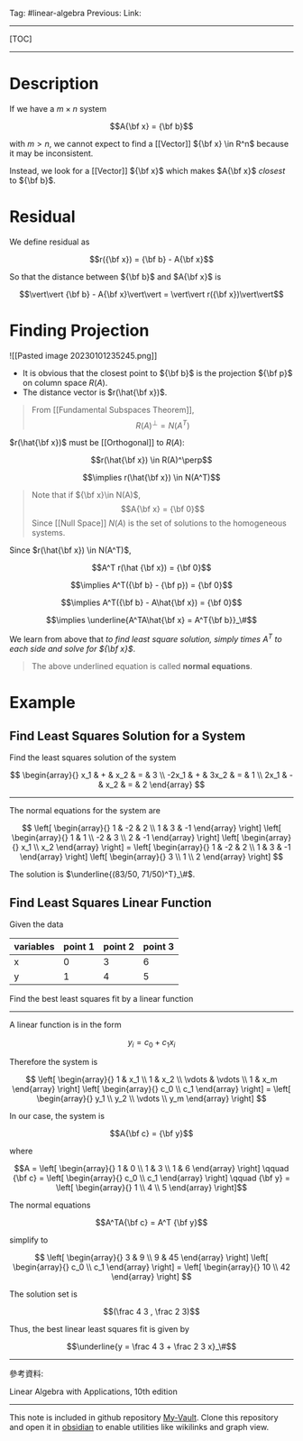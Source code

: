 Tag: #linear-algebra 
Previous: 
Link: 

---

[TOC]

---

# Description

If we have a $m \times n$ system

$$A{\bf x} = {\bf b}$$

with $m > n$, we cannot expect to find a [[Vector]] ${\bf x} \in R^n$ because it may be inconsistent.

Instead, we look for a [[Vector]] ${\bf x}$ which makes $A{\bf x}$ *closest* to ${\bf b}$.

# Residual

We define residual as

$$r({\bf x}) = {\bf b} - A{\bf x}$$

So that the distance between ${\bf b}$ and $A{\bf x}$ is

$$\vert\vert {\bf b} - A{\bf x}\vert\vert = \vert\vert r({\bf x})\vert\vert$$

# Finding Projection

![[Pasted image 20230101235245.png]]

- It is obvious that the closest point to ${\bf b}$ is the projection ${\bf p}$ on column space $R(A)$.
- The distance vector is $r(\hat{\bf x})$.

> From [[Fundamental Subspaces Theorem]], 
> $$R(A)^\perp = N(A^T)$$

$r(\hat{\bf x})$ must be [[Orthogonal]] to $R(A)$:

$$r(\hat{\bf x}) \in R(A)^\perp$$

$$\implies r(\hat{\bf x}) \in N(A^T)$$

> Note that if ${\bf x}\in N(A)$, 
> $$A{\bf x} = {\bf 0}$$
> Since [[Null Space]] $N(A)$ is the set of solutions to the homogeneous systems.

Since $r(\hat{\bf x}) \in N(A^T)$, 

$$A^T r(\hat {\bf x}) = {\bf 0}$$

$$\implies A^T({\bf b} - {\bf p}) = {\bf 0}$$

$$\implies A^T({\bf b} - A\hat{\bf x}) = {\bf 0}$$

$$\implies \underline{A^TA\hat{\bf x} = A^T{\bf b}}_\#$$

We learn from above that *to find least square solution, simply times $A^T$ to each side and solve for ${\bf x}$*.

> The above underlined equation is called **normal equations**.

# Example

## Find Least Squares Solution for a System

Find the least squares solution of the system

$$
\begin{array}{}
	x_1 & + & x_2 & = & 3 \\
	-2x_1 & + & 3x_2 & = & 1 \\
	2x_1 & - & x_2 & = & 2
\end{array}
$$

---

The normal equations for the system are

$$
\left[
	\begin{array}{}
		1 & -2 & 2 \\
		1 & 3 & -1
	\end{array}
\right]
\left[
	\begin{array}{}
		1 & 1 \\
		-2 & 3 \\
		2 & -1
	\end{array}
\right]
\left[
	\begin{array}{}
		x_1 \\
		x_2
	\end{array}
\right] = 
\left[
	\begin{array}{}
		1 & -2 & 2 \\
		1 & 3 & -1
	\end{array}
\right]
\left[
	\begin{array}{}
		3 \\
		1 \\
		2
	\end{array}
\right]
$$

The solution is $\underline{(83/50, 71/50)^T}_\#$.

## Find Least Squares Linear Function

Given the data

| variables | point 1 | point 2 | point 3 | 
| --------- | ------- | ------- | ------- |
| x         | 0       | 3       | 6       |
| y         | 1       | 4       | 5       |

Find the best least squares fit by a linear function

---

A linear function is in the form

$$y_i = c_0 + c_1 x_i$$

Therefore the system is 

$$
\left[
	\begin{array}{}
		1 & x_1 \\
		1 & x_2 \\
		\vdots & \vdots \\
		1 & x_m
	\end{array}
\right]
\left[
	\begin{array}{}
		c_0 \\
		c_1
	\end{array}
\right] = 
\left[
	\begin{array}{}
		y_1 \\
		y_2 \\
		\vdots \\
		y_m
	\end{array}
\right]
$$

In our case, the system is

$$A{\bf c} = {\bf y}$$

where

$$A = \left[
	\begin{array}{}
		1 & 0 \\
		1 & 3 \\
		1 & 6
	\end{array}
\right] \qquad {\bf c} = \left[
	\begin{array}{}
		c_0 \\
		c_1
	\end{array}
\right] \qquad 
{\bf y} = \left[
	\begin{array}{}
		1 \\
		4 \\
		5
	\end{array}
\right]$$

The normal equations 

$$A^TA{\bf c} = A^T {\bf y}$$

simplify to

$$
\left[
	\begin{array}{}
		3 & 9 \\
		9 & 45
	\end{array}
\right]
\left[
	\begin{array}{}
		c_0 \\
		c_1
	\end{array}
\right] = 
\left[
	\begin{array}{}
		10 \\
		42
	\end{array}
\right]
$$

The solution set is

$$(\frac 4 3 , \frac 2 3)$$

Thus, the best linear least squares fit is given by

$$\underline{y = \frac 4 3 + \frac 2 3 x}_\#$$

---

參考資料:

Linear Algebra with Applications, 10th edition

---

This note is included in github repository [My-Vault](https://github.com/LittleD3092/My-Vault.git). Clone this repository and open it in [obsidian](https://obsidian.md/) to enable utilities like wikilinks and graph view.